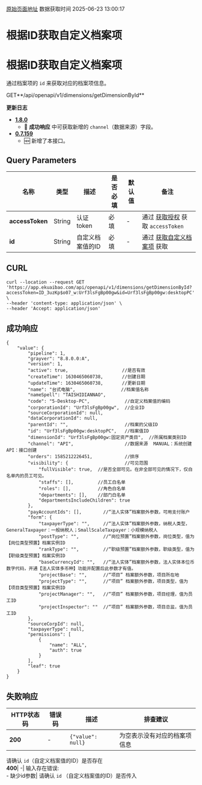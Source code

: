 [原始页面地址](https://docs.ekuaibao.com/docs/open-api/dimensions/get-dimension-items-byId)
数据获取时间 2025-06-23 13:00:17

# 根据ID获取自定义档案项

# 根据ID获取自定义档案项  
  
通过档案项的 `id` 来获取对应的档案项信息。

GET**/api/openapi/v1/dimensions/getDimensionById**

**更新日志**

  * [**1.8.0**](/updateLog/update-log#180)
    * 🐞 **成功响应** 中可获取新增的 `channel`（数据来源）字段。
  * [**0.7.159**](/updateLog/update-log#07159)
    * 🆕 新增了本接口。



## Query Parameters​

名称| 类型| 描述| 是否必填| 默认值| 备注  
---|---|---|---|---|---  
**accessToken**|  String| 认证token| 必填| -| 通过 [获取授权](/docs/open-api/getting-started/auth) 获取 `accessToken`  
**id**|  String| 自定义档案值的ID| 必填| -| 通过 [获取自定义档案项](/docs/open-api/dimensions/get-dimension-items) 获取  
  
## CURL​
    
    
    curl --location --request GET 'https://app.ekuaibao.com/api/openapi/v1/dimensions/getDimensionById?accessToken=ID_3uzKp$o07_w:Urf3lsFgBp00gw&id=Urf3lsFgBp00gw:desktopPC' \  
    --header 'content-type: application/json' \  
    --header 'Accept: application/json'  
    

## 成功响应​
    
    
    {  
        "value": {  
            "pipeline": 1,  
            "grayver": "8.8.0.0:A",  
            "version": 1,  
            "active": true,                    //是否有效  
            "createTime": 1630465060738,       //创建日期  
            "updateTime": 1630465060738,       //更新日期  
            "name": "台式电脑",                 //档案值名称  
            "nameSpell": "TAISHIDIANNAO",  
            "code": "5-Desktop-PC",             //自定义档案值的编码  
            "corporationId": "Urf3lsFgBp00gw",  //企业ID  
            "sourceCorporationId": null,  
            "dataCorporationId": null,  
            "parentId": "",                     //档案的父级ID  
            "id": "Urf3lsFgBp00gw:desktopPC",   //档案值ID  
            "dimensionId": "Urf3lsFgBp00gw:固定资产类目",  //所属档案类别ID  
            "channel": "API",                   //数据来源  MANUAL：系统创建  API：接口创建  
            "orders": 1585212226451,            //排序  
            "visibility": {                     //可见范围  
                "fullVisible": true,  //是否全部可见。在非全部可见的情况下，仅白名单内的员工可见。  
                "staffs": [],         //员工白名单  
                "roles": [],          //角色白名单  
                "departments": [],    //部门白名单  
                "departmentsIncludeChildren": true  
            },  
            "payAccountIds": [],        //“法人实体”档案额外参数，可用支付账户  
            "form": {  
                "taxpayerType": "",     //“法人实体”档案额外参数，纳税人类型，GeneralTaxpayer：一般纳税人；SmallScaleTaxpayer：小规模纳税人  
                "postType": "",         //“岗位预置”档案额外参数，岗位类型，值为【岗位类型预置】档案实例ID  
                "rankType": "",         //“职级预置”档案额外参数，职级类型，值为【职级类型预置】档案实例ID  
                "baseCurrencyId": "",   //“法人实体”档案额外参数，法人实体本位币数字代码，开通【法人实体多币种】功能并配置后此参数才有值。  
                "projectBase": "",      //“项目” 档案额外参数，项目所在地  
                "projectType": "",      //“项目” 档案额外参数，项目类型，值为【项目类型预置】档案实例ID  
                "projectManager": "",   //“项目” 档案额外参数，项目经理，值为员工ID  
                "projectInspector": ""  //“项目” 档案额外参数，项目总监，值为员工ID  
            },  
            "sourceCorpId": null,  
            "taxpayerType": null,  
            "permissions": [  
                {  
                    "name": "ALL",  
                    "auth": true  
                }  
            ],  
            "leaf": true  
        }  
    }  
    

## 失败响应​

HTTP状态码| 错误码| 描述| 排查建议  
---|---|---|---  
**200**|  -| `{"value": null}`| 为空表示没有对应的档案项信息  
请确认 `id`（自定义档案值的ID）是否存在  
**400**|  -| 输入存在错误:  
\- 缺少id参数| 请确认 `id` （自定义档案值的ID）是否传入
